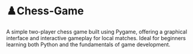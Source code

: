 # ♟️Chess-Game
A simple two-player chess game built using Pygame, offering a graphical interface and interactive gameplay for local matches. Ideal for beginners learning both Python and the fundamentals of game development.

